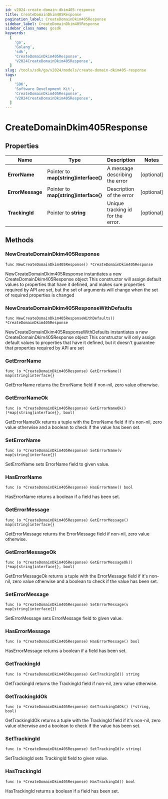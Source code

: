 ```yaml
---
id: v2024-create-domain-dkim405-response
title: CreateDomainDkim405Response
pagination_label: CreateDomainDkim405Response
sidebar_label: CreateDomainDkim405Response
sidebar_class_name: gosdk
keywords:
  [
    'go',
    'Golang',
    'sdk',
    'CreateDomainDkim405Response',
    'V2024CreateDomainDkim405Response',
  ]
slug: /tools/sdk/go/v2024/models/create-domain-dkim405-response
tags:
  [
    'SDK',
    'Software Development Kit',
    'CreateDomainDkim405Response',
    'V2024CreateDomainDkim405Response',
  ]
---
```


# CreateDomainDkim405Response

## Properties

| Name | Type | Description | Notes |
| --- | --- | --- | --- |
| **ErrorName** | Pointer to **map[string]interface{}** | A message describing the error | [optional] |
| **ErrorMessage** | Pointer to **map[string]interface{}** | Description of the error | [optional] |
| **TrackingId** | Pointer to **string** | Unique tracking id for the error. | [optional] |

## Methods

### NewCreateDomainDkim405Response

`func NewCreateDomainDkim405Response() *CreateDomainDkim405Response`

NewCreateDomainDkim405Response instantiates a new CreateDomainDkim405Response object This constructor will assign default values to properties that have it defined, and makes sure properties required by API are set, but the set of arguments will change when the set of required properties is changed

### NewCreateDomainDkim405ResponseWithDefaults

`func NewCreateDomainDkim405ResponseWithDefaults() *CreateDomainDkim405Response`

NewCreateDomainDkim405ResponseWithDefaults instantiates a new CreateDomainDkim405Response object This constructor will only assign default values to properties that have it defined, but it doesn't guarantee that properties required by API are set

### GetErrorName

`func (o *CreateDomainDkim405Response) GetErrorName() map[string]interface{}`

GetErrorName returns the ErrorName field if non-nil, zero value otherwise.

### GetErrorNameOk

`func (o *CreateDomainDkim405Response) GetErrorNameOk() (*map[string]interface{}, bool)`

GetErrorNameOk returns a tuple with the ErrorName field if it's non-nil, zero value otherwise and a boolean to check if the value has been set.

### SetErrorName

`func (o *CreateDomainDkim405Response) SetErrorName(v map[string]interface{})`

SetErrorName sets ErrorName field to given value.

### HasErrorName

`func (o *CreateDomainDkim405Response) HasErrorName() bool`

HasErrorName returns a boolean if a field has been set.

### GetErrorMessage

`func (o *CreateDomainDkim405Response) GetErrorMessage() map[string]interface{}`

GetErrorMessage returns the ErrorMessage field if non-nil, zero value otherwise.

### GetErrorMessageOk

`func (o *CreateDomainDkim405Response) GetErrorMessageOk() (*map[string]interface{}, bool)`

GetErrorMessageOk returns a tuple with the ErrorMessage field if it's non-nil, zero value otherwise and a boolean to check if the value has been set.

### SetErrorMessage

`func (o *CreateDomainDkim405Response) SetErrorMessage(v map[string]interface{})`

SetErrorMessage sets ErrorMessage field to given value.

### HasErrorMessage

`func (o *CreateDomainDkim405Response) HasErrorMessage() bool`

HasErrorMessage returns a boolean if a field has been set.

### GetTrackingId

`func (o *CreateDomainDkim405Response) GetTrackingId() string`

GetTrackingId returns the TrackingId field if non-nil, zero value otherwise.

### GetTrackingIdOk

`func (o *CreateDomainDkim405Response) GetTrackingIdOk() (*string, bool)`

GetTrackingIdOk returns a tuple with the TrackingId field if it's non-nil, zero value otherwise and a boolean to check if the value has been set.

### SetTrackingId

`func (o *CreateDomainDkim405Response) SetTrackingId(v string)`

SetTrackingId sets TrackingId field to given value.

### HasTrackingId

`func (o *CreateDomainDkim405Response) HasTrackingId() bool`

HasTrackingId returns a boolean if a field has been set.
